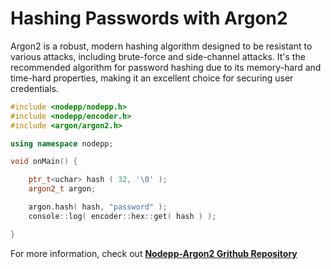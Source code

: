 # Hashing Passwords with Argon2

Argon2 is a robust, modern hashing algorithm designed to be resistant to various attacks, including brute-force and side-channel attacks. It's the recommended algorithm for password hashing due to its memory-hard and time-hard properties, making it an excellent choice for securing user credentials.

```cpp
#include <nodepp/nodepp.h>
#include <nodepp/encoder.h>
#include <argon/argon2.h>

using namespace nodepp;

void onMain() {

    ptr_t<uchar> hash ( 32, '\0' );
    argon2_t argon;

    argon.hash( hash, "password" );
    console::log( encoder::hex::get( hash ) );

}
```

For more information, check out **[Nodepp-Argon2 Grithub Repository](https://github.com/NodeppOficial/nodepp-argon2)**
